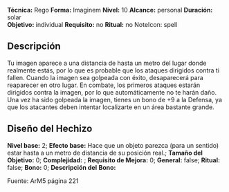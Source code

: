 
**Técnica:** Rego
**Forma:** Imaginem
**Nivel:** 10
**Alcance:** personal 
**Duración:** solar  
**Objetivo:** individual
**Requisito:** no
**Ritual:** no
NoteIcon: spell




## Descripción 
<p>Tu imagen aparece a una distancia de hasta un metro del lugar donde realmente estás, por lo que es probable que los ataques dirigidos contra ti fallen. Cuando la imagen sea golpeada con éxito, desaparecerá para reaparecer en otro lugar. En combate, los primeros ataques estarán dirigidos contra la imagen, por lo que automáticamente no te harán daño. Una vez ha sido golpeada la imagen, tienes un bono de +9 a la Defensa, ya que los atacantes deben intentar localizarte en un área bastante grande.</p>

## Diseño del Hechizo 

**Nivel base:** 2; **Efecto base:** Hace que un objeto parezca (para un sentido) estar hasta a un metro de distancia de su posición real.;  **Tamaño del **Objetivo:**** 0; **Complejidad:** ; **Requisito de Mejora:** 0; **General:** false; **Ritual:** false; **Bono:** 0; **Descripción del** **Bono:** 

Fuente: ArM5 página 221